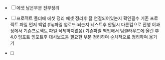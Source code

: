 - [ ] 에셋 남은부분 전부정리
- [ ] 프로젝트 폴더에 에셋 정리 
      에셋 정리후 잘 연결되어있는지 확인필수
      기존 프로젝트 파일 먼저 백업 (fig파일 업로드 되는지 테스트후 안될시 다른컴으로 진행 이과정에서 기존프로젝트 파일 삭제하지않음)
      기존파일 백업해서 팀클라우드에 올린 후 4.0 임포트
      임포트후 대시보드등 필요한 부분 정리하며 순차적으로 정리하며 옮기기 
      
- [ ] 